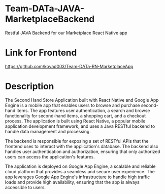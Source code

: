 # Team-DATa-JAVA-MarketplaceBackend
Restful JAVA Backend for our Marketplace React Native app

# Link for Frontend
https://github.com/kovad003/Team-DATa-RN-MarketplaceApp

# Description
The Second Hand Store Application built with React Native and Google App Engine is a mobile app that enables users to browse and purchase second-hand items. The app features user authentication, a search and browse functionality for second-hand items, a shopping cart, and a checkout process. The application is built using React Native, a popular mobile application development framework, and uses a Java RESTful backend to handle data management and processing.

The backend is responsible for exposing a set of RESTful APIs that the frontend uses to interact with the application's database. The backend also handles user authentication and authorization, ensuring that only authorized users can access the application's features.

The application is deployed on Google App Engine, a scalable and reliable cloud platform that provides a seamless and secure user experience. The app leverages Google App Engine's infrastructure to handle high traffic loads and provide high availability, ensuring that the app is always accessible to users.
